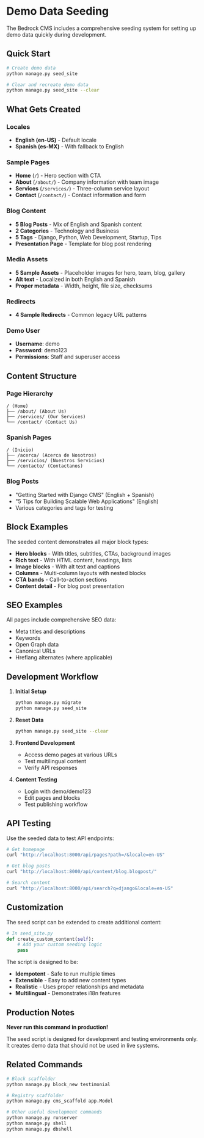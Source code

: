 # Demo Data Seeding

The Bedrock CMS includes a comprehensive seeding system for setting up demo data quickly during development.

## Quick Start

```bash
# Create demo data
python manage.py seed_site

# Clear and recreate demo data
python manage.py seed_site --clear
```

## What Gets Created

### Locales
- **English (en-US)** - Default locale
- **Spanish (es-MX)** - With fallback to English

### Sample Pages
- **Home** (`/`) - Hero section with CTA
- **About** (`/about/`) - Company information with team image
- **Services** (`/services/`) - Three-column service layout
- **Contact** (`/contact/`) - Contact information and form

### Blog Content
- **5 Blog Posts** - Mix of English and Spanish content
- **2 Categories** - Technology and Business
- **5 Tags** - Django, Python, Web Development, Startup, Tips
- **Presentation Page** - Template for blog post rendering

### Media Assets
- **5 Sample Assets** - Placeholder images for hero, team, blog, gallery
- **Alt text** - Localized in both English and Spanish
- **Proper metadata** - Width, height, file size, checksums

### Redirects
- **4 Sample Redirects** - Common legacy URL patterns

### Demo User
- **Username**: demo
- **Password**: demo123
- **Permissions**: Staff and superuser access

## Content Structure

### Page Hierarchy
```
/ (Home)
├── /about/ (About Us)
├── /services/ (Our Services)
└── /contact/ (Contact Us)
```

### Spanish Pages
```
/ (Inicio)
├── /acerca/ (Acerca de Nosotros)
├── /servicios/ (Nuestros Servicios)
└── /contacto/ (Contactanos)
```

### Blog Posts
- "Getting Started with Django CMS" (English + Spanish)
- "5 Tips for Building Scalable Web Applications" (English)
- Various categories and tags for testing

## Block Examples

The seeded content demonstrates all major block types:

- **Hero blocks** - With titles, subtitles, CTAs, background images
- **Rich text** - With HTML content, headings, lists
- **Image blocks** - With alt text and captions
- **Columns** - Multi-column layouts with nested blocks
- **CTA bands** - Call-to-action sections
- **Content detail** - For blog post presentation

## SEO Examples

All pages include comprehensive SEO data:
- Meta titles and descriptions
- Keywords
- Open Graph data
- Canonical URLs
- Hreflang alternates (where applicable)

## Development Workflow

1. **Initial Setup**
   ```bash
   python manage.py migrate
   python manage.py seed_site
   ```

2. **Reset Data**
   ```bash
   python manage.py seed_site --clear
   ```

3. **Frontend Development**
   - Access demo pages at various URLs
   - Test multilingual content
   - Verify API responses

4. **Content Testing**
   - Login with demo/demo123
   - Edit pages and blocks
   - Test publishing workflow

## API Testing

Use the seeded data to test API endpoints:

```bash
# Get homepage
curl "http://localhost:8000/api/pages?path=/&locale=en-US"

# Get blog posts
curl "http://localhost:8000/api/content/blog.blogpost/"

# Search content
curl "http://localhost:8000/api/search?q=django&locale=en-US"
```

## Customization

The seed script can be extended to create additional content:

```python
# In seed_site.py
def create_custom_content(self):
    # Add your custom seeding logic
    pass
```

The script is designed to be:
- **Idempotent** - Safe to run multiple times
- **Extensible** - Easy to add new content types
- **Realistic** - Uses proper relationships and metadata
- **Multilingual** - Demonstrates i18n features

## Production Notes

**Never run this command in production!**

The seed script is designed for development and testing environments only. It creates demo data that should not be used in live systems.

## Related Commands

```bash
# Block scaffolder
python manage.py block_new testimonial

# Registry scaffolder
python manage.py cms_scaffold app.Model

# Other useful development commands
python manage.py runserver
python manage.py shell
python manage.py dbshell
```
